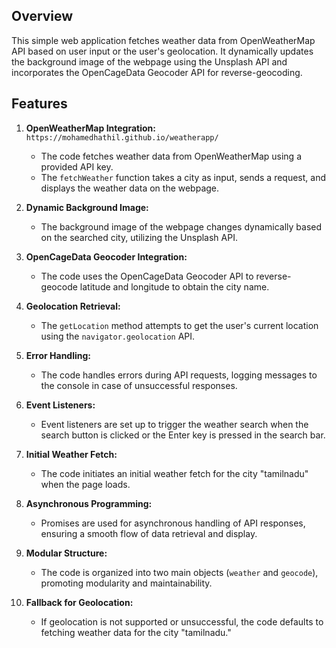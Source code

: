 ## Overview

This simple web application fetches weather data from OpenWeatherMap API based on user input or the user's geolocation. It dynamically updates the background image of the webpage using the Unsplash API and incorporates the OpenCageData Geocoder API for reverse-geocoding.

## Features
   
1. **OpenWeatherMap Integration:** 
    `https://mohamedhathil.github.io/weatherapp/`
   - The code fetches weather data from OpenWeatherMap using a provided API key.
   - The `fetchWeather` function takes a city as input, sends a request, and displays the weather data on the webpage.

2. **Dynamic Background Image:**
   - The background image of the webpage changes dynamically based on the searched city, utilizing the Unsplash API.

3. **OpenCageData Geocoder Integration:**
   - The code uses the OpenCageData Geocoder API to reverse-geocode latitude and longitude to obtain the city name.

4. **Geolocation Retrieval:**
   - The `getLocation` method attempts to get the user's current location using the `navigator.geolocation` API.

5. **Error Handling:**
   - The code handles errors during API requests, logging messages to the console in case of unsuccessful responses.

6. **Event Listeners:**
   - Event listeners are set up to trigger the weather search when the search button is clicked or the Enter key is pressed in the search bar.

7. **Initial Weather Fetch:**
   - The code initiates an initial weather fetch for the city "tamilnadu" when the page loads.

8. **Asynchronous Programming:**
   - Promises are used for asynchronous handling of API responses, ensuring a smooth flow of data retrieval and display.

9. **Modular Structure:**
   - The code is organized into two main objects (`weather` and `geocode`), promoting modularity and maintainability.

10. **Fallback for Geolocation:**
    - If geolocation is not supported or unsuccessful, the code defaults to fetching weather data for the city "tamilnadu."
